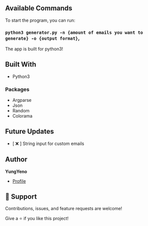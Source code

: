 <h1 align="center"><Email_Gen></h1>

<p align="center"><Generate unlimited dummy emails!></p>


## Available Commands

To start the program, you can run:

### `python3 generator.py -n {amount of emails you want to generate} -o {output format}`,

The app is built for python3!


## Built With

- Python3
### Packages
- Argparse
- Json
- Random
- Colorama

## Future Updates

- [ ❌ ] String input for custom emails

## Author

**YungYeno**

- [Profile](https://github.com/YungYeno)

## 🤝 Support

Contributions, issues, and feature requests are welcome!

Give a ⭐️ if you like this project!
